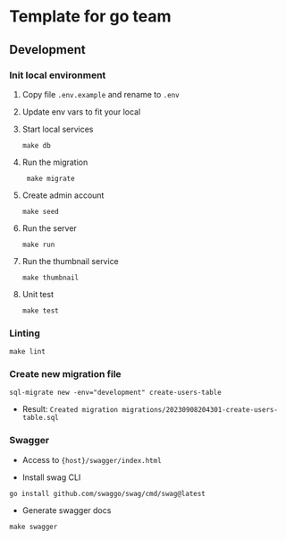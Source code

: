 # Template for go team

## Development

### Init local environment

1. Copy file `.env.example` and rename to `.env`

2. Update env vars to fit your local

3. Start local services

   ```shell
   make db
   ```

4. Run the migration

   ```shell
    make migrate
   ```

5. Create admin account

   ```shell
   make seed
   ```

6. Run the server

   ```shell
   make run
   ```

7. Run the thumbnail service

   ```shell
   make thumbnail
   ```

8. Unit test
   ```shell
   make test
   ```

### Linting

```shell
make lint
```

### Create new migration file

```shell
sql-migrate new -env="development" create-users-table
```

- Result: `Created migration migrations/20230908204301-create-users-table.sql`

### Swagger

- Access to `{host}/swagger/index.html`

- Install swag CLI

```shell
go install github.com/swaggo/swag/cmd/swag@latest
```

- Generate swagger docs

```shell
make swagger
```
